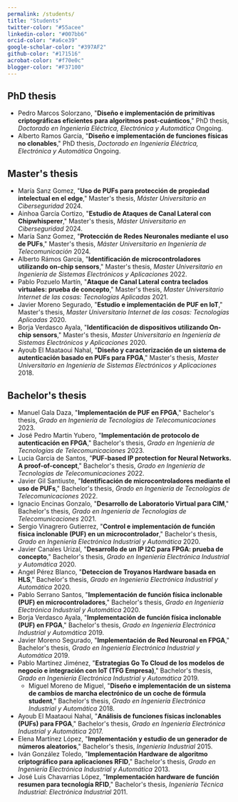 ```yaml
---
permalink: /students/
title: "Students"
twitter-color: "#55acee"
linkedin-color: "#007bb6"
orcid-color: "#a6ce39"
google-scholar-color: "#397AF2"
github-color: "#171516"
acrobat-color: "#f70e0c"
blogger-color: "#F37100"
---
```

## PhD thesis

- Pedro Marcos Solorzano, "**Diseño e implementación de primitivas criptográficas eficientes para algoritmos post-cuánticos**," PhD thesis, *Doctorado en Ingeniería Eléctrica, Electrónica y Automática* Ongoing.
- Alberto Ramos García, "**Diseño e implementación de funciones físicas no clonables**," PhD thesis, *Doctorado en Ingeniería Eléctrica, Electrónica y Automática* Ongoing.

## Master's thesis

- María Sanz Gomez, "**Uso de PUFs para protección de propiedad intelectual en el edge**," Master's thesis, *Máster Universitario en Ciberseguridad* 2024.
- Ainhoa García Cortizo, "**Estudio de Ataques de Canal Lateral con Chipwhisperer**," Master's thesis, *Máster Universitario en Ciberseguridad* 2024.
- María Sanz Gomez, "**Protección de Redes Neuronales mediante el uso de PUFs**," Master's thesis, *Máster Universitario en Ingeniería de Telecomunicación* 2024.
- Alberto Rámos García, "**Identificación de microcontroladores utilizando on-chip sensors**," Master's thesis, *Master Universitario en Ingeniería de Sistemas Electrónicos y Aplicaciones* 2022.
- Pablo Pozuelo Martín, "**Ataque de Canal Lateral contra teclados virtuales: prueba de concepto**," Master's thesis, *Master Universitario Internet de las cosas: Tecnologías Aplicadas* 2021.
- Javier Moreno Segurado, "**Estudio e implementación de PUF en IoT**," Master's thesis, *Master Universitario Internet de las cosas: Tecnologías Aplicadas* 2020.
- Borja Verdasco Ayala, "**Identificación de dispositivos utilizando On-chip sensors**," Master's thesis, *Master Universitario en Ingeniería de Sistemas Electrónicos y Aplicaciones* 2020.
- Ayoub El Maataoui Nahal, "**Diseño y caracterización de un sistema de autenticación basado en PUFs para FPGA**," Master's thesis, *Master Universitario en Ingeniería de Sistemas Electrónicos y Aplicaciones* 2018.

## Bachelor's thesis

- Manuel Gala Daza, "**Implementación de PUF en FPGA**," Bachelor's thesis, *Grado en Ingeniería de Tecnologías de Telecomunicaciones* 2023.
- José Pedro Martín Yubero, "**Implementación de protocolo de autenticación en FPGA**," Bachelor's thesis, *Grado en Ingeniería de Tecnologías de Telecomunicaciones* 2023.
- Lucia García de Santos, "**PUF-based IP protection for Neural Networks. A proof-of-concept**," Bachelor's thesis, *Grado en Ingeniería de Tecnologías de Telecomunicaciones* 2022.
- Javier Gil Santiuste, "**Identificación de microcontroladores mediante el uso de PUFs**," Bachelor's thesis, *Grado en Ingeniería de Tecnologías de Telecomunicaciones* 2022.
- Ignacio Encinas Gonzalo, "**Desarrollo de Laboratorio Virtual para CIM**," Bachelor's thesis, *Grado en Ingeniería de Tecnologías de Telecomunicaciones* 2021.
- Sergio Vinagrero Gutierrez, "**Control e implementación de función física inclonable (PUF) en un microcontrolador**," Bachelor's thesis, *Grado en Ingeniería Electrónica Industrial y Automática* 2020.
- Javier Canales Urizal, "**Desarrollo de un IP I2C para FPGA: prueba de concepto**," Bachelor's thesis, *Grado en Ingeniería Electrónica Industrial y Automática* 2020.
- Angel Pérez Blanco, "**Deteccion de Troyanos Hardware basada en HLS**," Bachelor's thesis, *Grado en Ingeniería Electrónica Industrial y Automática* 2020.
- Pablo Serrano Santos, "**Implementación de función física inclonable (PUF) en microcontroladores**," Bachelor's thesis, *Grado en Ingeniería Electrónica Industrial y Automática* 2020.
- Borja Verdasco Ayala, "**Implementación de función física inclonable (PUF) en FPGA**," Bachelor's thesis, *Grado en Ingeniería Electrónica Industrial y Automática* 2019.
- Javier Moreno Segurado, "**Implementación de Red Neuronal en FPGA**," Bachelor's thesis, *Grado en Ingeniería Electrónica Industrial y Automática* 2019.
- Pablo Martínez Jiménez, "**Estrategias Go To Cloud de los modelos de negocio e integración con IoT (TFG Empresa)**," Bachelor's thesis, *Grado en Ingeniería Electrónica Industrial y Automática* 2019.
  - Miguel Moreno de Miguel, "**Diseño e implementación de un sistema de cambios de marcha electrónico de un coche de fórmula student**," Bachelor's thesis, *Grado en Ingeniería Electrónica Industrial y Automática* 2018.
- Ayoub El Maataoui Nahal, "**Análisis de funciones físicas inclonables (PUFs) para FPGA**," Bachelor's thesis, *Grado en Ingeniería Electrónica Industrial y Automática* 2017.
- Elena Martínez López, "**Implementación y estudio de un generador de números aleatorios**," Bachelor's thesis, *Ingeniería Industrial* 2015.
- Iván González Toledo, "**Implementación Hardware de algoritmo criptográfico para aplicaciones RFID**," Bachelor's thesis, *Grado en Ingeniería Electrónica Industrial y Automática* 2013.
- José Luis Chavarrias López, "**Implementación hardware de función resumen para tecnología RFID**," Bachelor's thesis, *Ingeniería Técnica Industrial: Electrónica Industrial* 2011.
































